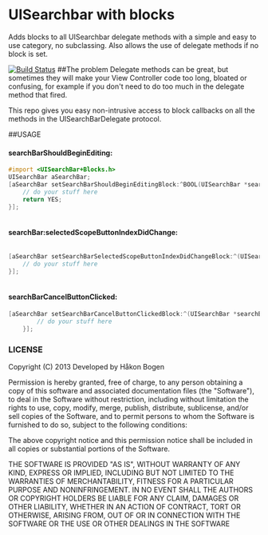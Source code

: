 UISearchbar with blocks
=======================
Adds blocks to all UISearchbar delegate methods with a simple and easy to use category, no subclassing. Also allows the use of delegate methods if no block is set.

[![Build Status](https://travis-ci.org/haaakon/UISearchBar-Blocks.png)](https://travis-ci.org/haaakon/UISearchBar-Blocks)
##The problem
Delegate methods can be great, but sometimes they will make your View Controller code too long, bloated or confusing, for example if you don't need to do too much in the delegate method that fired.
 
This repo gives you easy non-intrusive access to block callbacks on all the methods in the UISearchBarDelegate protocol.

##USAGE


#### searchBarShouldBeginEditing:
```objective-c
#import <UISearchBar+Blocks.h>
UISearchBar aSearchBar;
[aSearchBar setSearchBarShouldBeginEditingBlock:^BOOL(UISearchBar *searchBar) {
    // do your stuff here
    return YES;
}];
    
```

####  searchBar:selectedScopeButtonIndexDidChange:
```objective-c
    
[aSearchBar setSearchBarSelectedScopeButtonIndexDidChangeBlock:^(UISearchBar *searchBar, NSInteger index) {
    // do your stuff here
}];
    

```
#### searchBarCancelButtonClicked:
```objective-c
[aSearchBar setSearchBarCancelButtonClickedBlock:^(UISearchBar *searchBar) {
        // do your stuff here
    }];
```
### LICENSE

Copyright (C) 2013 Developed by Håkon Bogen

Permission is hereby granted, free of charge, to any person obtaining a copy of this software and associated documentation files (the "Software"), to deal in the Software without restriction, including without limitation the rights to use, copy, modify, merge, publish, distribute, sublicense, and/or sell copies of the Software, and to permit persons to whom the Software is furnished to do so, subject to the following conditions:

The above copyright notice and this permission notice shall be included in all copies or substantial portions of the Software.

THE SOFTWARE IS PROVIDED "AS IS", WITHOUT WARRANTY OF ANY KIND, EXPRESS OR IMPLIED, INCLUDING BUT NOT LIMITED TO THE WARRANTIES OF MERCHANTABILITY, FITNESS FOR A PARTICULAR PURPOSE AND NONINFRINGEMENT. IN NO EVENT SHALL THE AUTHORS OR COPYRIGHT HOLDERS BE LIABLE FOR ANY CLAIM, DAMAGES OR OTHER LIABILITY, WHETHER IN AN ACTION OF CONTRACT, TORT OR OTHERWISE, ARISING FROM, OUT OF OR IN CONNECTION WITH THE SOFTWARE OR THE USE OR OTHER DEALINGS IN THE SOFTWARE
